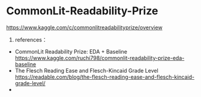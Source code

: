 # CommonLit-Readability-Prize
https://www.kaggle.com/c/commonlitreadabilityprize/overview

1. references：

 *  CommonLit Readability Prize: EDA + Baseline
    https://www.kaggle.com/ruchi798/commonlit-readability-prize-eda-baseline
 *  The Flesch Reading Ease and Flesch-Kincaid Grade Level
    https://readable.com/blog/the-flesch-reading-ease-and-flesch-kincaid-grade-level/
 *  
